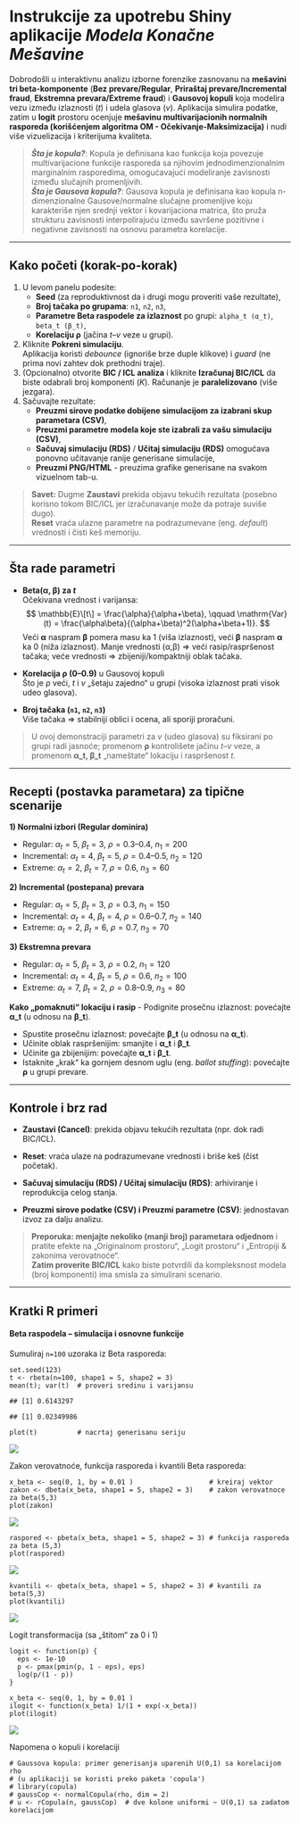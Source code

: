 # Instrukcije za upotrebu Shiny aplikacije *Modela Konačne Mešavine*

Dobrodošli u interaktivnu analizu izborne forenzike zasnovanu na
**mešavini tri beta-komponente** (**Bez prevare/Regular**, **Priraštaj
prevare/Incremental fraud**, **Ekstremna prevara/Extreme fraud**) i
**Gausovoj kopuli** koja modelira vezu između izlaznosti (*t*) i udela
glasova (*v*). Aplikacija simulira podatke, zatim u **logit** prostoru
ocenjuje **mešavinu multivarijacionih normalnih rasporeda (korišćenjem
algoritma OM - Očekivanje-Maksimizacija)** i nudi više vizuelizacija i
kriterijuma kvaliteta.

> ***Šta je kopula?***: Kopula je definisana kao funkcija koja povezuje
> multivarijacione funkcije rasporeda sa njihovim jednodimenzionalnim
> marginalnim rasporedima, omogućavajući modeliranje zavisnosti između
> slučajnih promenljivih.  
> ***Šta je Gausova kopula?***: Gausova kopula je definisana kao kopula
> n-dimenzionalne Gausove/normalne slučajne promenljive koju karakteriše
> njen srednji vektor i kovarijaciona matrica, što pruža strukturu
> zavisnosti interpolirajuću između savršene pozitivne i negativne
> zavisnosti na osnovu parametra korelacije.

------------------------------------------------------------------------

## Kako početi (korak-po-korak)

1.  U levom panelu podesite:
    - **Seed** (za reproduktivnost da i drugi mogu proveriti vaše
      rezultate),
    - **Broj tačaka po grupama**: `n1`, `n2`, `n3`,
    - **Parametre Beta raspodele za izlaznost** po grupi:
      `alpha_t (α_t)`, `beta_t (β_t)`,
    - **Korelaciju ρ** (jačina *t–v* veze u grupi).
2.  Kliknite **Pokreni simulaciju**.  
    Aplikacija koristi *debounce* (ignoriše brze duple klikove) i
    *guard* (ne prima novi zahtev dok prethodni traje).
3.  (Opcionalno) otvorite **BIC / ICL analiza** i kliknite **Izračunaj
    BIC/ICL** da biste odabrali broj komponenti (*K*). Računanje je
    **paralelizovano** (više jezgara).
4.  Sačuvajte rezultate:
    - **Preuzmi sirove podatke dobijene simulacijom za izabrani skup
      parametara (CSV)**,
    - **Preuzmi parametre modela koje ste izabrali za vašu simulaciju
      (CSV)**,
    - **Sačuvaj simulaciju (RDS)** / **Učitaj simulaciju (RDS)**
      omogućava ponovno učitavanje ranije generisane simulacije,
    - **Preuzmi PNG/HTML** - preuzima grafike generisane na svakom
      vizuelnom tab-u.

> **Savet:** Dugme **Zaustavi** prekida objavu tekućih rezultata
> (posebno korisno tokom BIC/ICL jer izračunavanje može da potraje
> suviše dugo).  
> **Reset** vraća ulazne parametre na podrazumevane (eng. *default*)
> vrednosti i čisti keš memoriju.

------------------------------------------------------------------------

## Šta rade parametri

- **Beta(α, β) za *t***  
  Očekivana vrednost i varijansa:
  $$
  \mathbb{E}\[t\] = \frac{\alpha}{\alpha+\beta}, \qquad
  \mathrm{Var}(t) = \frac{\alpha\beta}{(\alpha+\beta)^2(\alpha+\beta+1)}.
  $$
  Veći **α** naspram **β** pomera masu ka 1 (viša izlaznost), veći **β**
  naspram **α** ka 0 (niža izlaznost). Manje vrednosti (α,β) ⇒ veći
  rasip/raspršenost tačaka; veće vrednosti ⇒ zbijeniji/kompaktniji oblak
  tačaka.

- **Korelacija ρ (0–0.9)** u Gausovoj kopuli  
  Što je ρ veći, *t* i *v* „šetaju zajedno“ u grupi (visoka izlaznost
  prati visok udeo glasova).

- **Broj tačaka (`n1`, `n2`, `n3`)**  
  Više tačaka ⇒ stabilniji oblici i ocena, ali sporiji proračuni.

> U ovoj demonstraciji parametri za *v* (udeo glasova) su fiksirani po
> grupi radi jasnoće; promenom **ρ** kontrolišete jačinu *t–v* veze, a
> promenom **α\_t, β\_t** „nameštate“ lokaciju i raspršenost *t*.

------------------------------------------------------------------------

## Recepti (postavka parametara) za tipične scenarije

**1) Normalni izbori (Regular dominira)**  
- Regular:
*α*<sub>*t*</sub> = 5, *β*<sub>*t*</sub> = 3, *ρ* = 0.3–0.4, *n*<sub>1</sub> = 200  
- Incremental:
*α*<sub>*t*</sub> = 4, *β*<sub>*t*</sub> = 5, *ρ* = 0.4–0.5, *n*<sub>2</sub> = 120  
- Extreme:
*α*<sub>*t*</sub> = 2, *β*<sub>*t*</sub> = 7, *ρ* = 0.6, *n*<sub>3</sub> = 60

**2) Incremental (postepana) prevara**  
- Regular:
*α*<sub>*t*</sub> = 5, *β*<sub>*t*</sub> = 3, *ρ* = 0.3, *n*<sub>1</sub> = 150  
- Incremental:
*α*<sub>*t*</sub> = 4, *β*<sub>*t*</sub> = 4, *ρ* = 0.6–0.7, *n*<sub>2</sub> = 140  
- Extreme:
*α*<sub>*t*</sub> = 2, *β*<sub>*t*</sub> = 6, *ρ* = 0.7, *n*<sub>3</sub> = 70

**3) Ekstremna prevara**  
- Regular:
*α*<sub>*t*</sub> = 5, *β*<sub>*t*</sub> = 3, *ρ* = 0.2, *n*<sub>1</sub> = 120  
- Incremental:
*α*<sub>*t*</sub> = 4, *β*<sub>*t*</sub> = 5, *ρ* = 0.6, *n*<sub>2</sub> = 100  
- Extreme:
*α*<sub>*t*</sub> = 7, *β*<sub>*t*</sub> = 2, *ρ* = 0.8–0.9, *n*<sub>3</sub> = 80

**Kako „pomaknuti“ lokaciju i rasip** - Podignite prosečnu izlaznost:
povećajte **α\_t** (u odnosu na **β\_t**).  
- Spustite prosečnu izlaznost: povećajte **β\_t** (u odnosu na
**α\_t**).  
- Učinite oblak raspršenijim: smanjite i **α\_t** i **β\_t**.  
- Učinite ga zbijenijim: povećajte **α\_t** i **β\_t**.  
- Istaknite „krak“ ka gornjem desnom uglu (eng. *ballot stuffing*):
povećajte **ρ** u grupi prevare.

------------------------------------------------------------------------

## Kontrole i brz rad

- **Zaustavi (Cancel)**: prekida objavu tekućih rezultata (npr. dok radi
  BIC/ICL).

- **Reset**: vraća ulaze na podrazumevane vrednosti i briše keš (čist
  početak).

- **Sačuvaj simulaciju (RDS) / Učitaj simulaciju (RDS)**: arhiviranje i
  reprodukcija celog stanja.

- **Preuzmi sirove podatke (CSV) i Preuzmi parametre (CSV)**:
  jednostavan izvoz za dalju analizu.

> **Preporuka: menjajte nekoliko (manji broj) parametara odjednom** i
> pratite efekte na „Originalnom prostoru“, „Logit prostoru“ i
> „Entropiji & zakonima verovatnoće“.  
> **Zatim proverite BIC/ICL** kako biste potvrdili da kompleksnost
> modela (broj komponenti) ima smisla za simulirani scenario.

------------------------------------------------------------------------

## Kratki R primeri

#### Beta raspodela – simulacija i osnovne funkcije

Sumuliraj `n=100` uzoraka iz Beta rasporeda:

    set.seed(123)
    t <- rbeta(n=100, shape1 = 5, shape2 = 3)
    mean(t); var(t)  # proveri sredinu i varijansu

    ## [1] 0.6143297

    ## [1] 0.02349986

    plot(t)          # nacrtaj generisanu seriju

![](Tab1_files/figure-markdown_strict/unnamed-chunk-1-1.png)

Zakon verovatnoće, funkcija rasporeda i kvantili Beta rasporeda:

    x_beta <- seq(0, 1, by = 0.01 )                   # kreiraj vektor
    zakon <- dbeta(x_beta, shape1 = 5, shape2 = 3)    # zakon verovatnoce za beta(5,3)
    plot(zakon)

![](Tab1_files/figure-markdown_strict/unnamed-chunk-2-1.png)

    raspored <- pbeta(x_beta, shape1 = 5, shape2 = 3) # funkcija rasporeda za beta (5,3)
    plot(raspored)

![](Tab1_files/figure-markdown_strict/unnamed-chunk-2-2.png)

    kvantili <- qbeta(x_beta, shape1 = 5, shape2 = 3) # kvantili za beta(5,3)
    plot(kvantili)

![](Tab1_files/figure-markdown_strict/unnamed-chunk-2-3.png)

Logit transformacija (sa „štitom“ za 0 i 1)

    logit <- function(p) {
      eps <- 1e-10
      p <- pmax(pmin(p, 1 - eps), eps)
      log(p/(1 - p))
    }

    x_beta <- seq(0, 1, by = 0.01 )
    ilogit <- function(x_beta) 1/(1 + exp(-x_beta))
    plot(ilogit)

![](Tab1_files/figure-markdown_strict/unnamed-chunk-3-1.png)

Napomena o kopuli i korelaciji

    # Gaussova kopula: primer generisanja uparenih U(0,1) sa korelacijom rho
    # (u aplikaciji se koristi preko paketa 'copula')
    # library(copula)
    # gaussCop <- normalCopula(rho, dim = 2)
    # u <- rCopula(n, gaussCop)  # dve kolone uniformi ~ U(0,1) sa zadatom korelacijom
